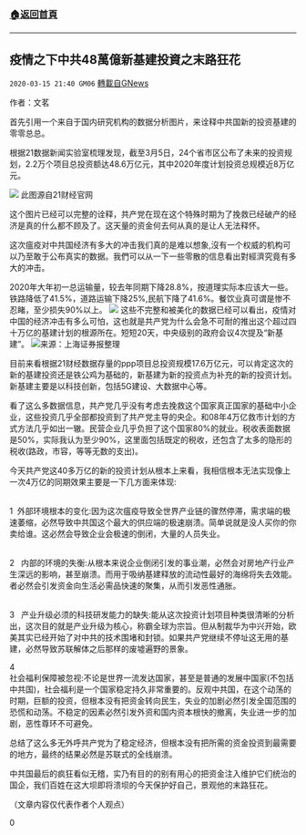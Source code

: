 ###  [:house:返回首頁](https://github.com/ourhimalayas/txt)
---

## 疫情之下中共48萬億新基建投資之末路狂花
`2020-03-15 21:40 GM06` [轉載自GNews](https://gnews.org/zh-hant/142026/)

作者：文茗

首先引用一个来自于国内研究机构的数据分析图片，来诠释中共国新的投资基建的零零总总。

根据21数据新闻实验室梳理发现，截至3月5日，24个省市区公布了未来的投资规划，2.2万个项目总投资额达48.6万亿元，其中2020年度计划投资总规模近8万亿元。

![](https://s3-ap-northeast-1.amazonaws.com/news.guo.offload.media/wp-content/uploads/2020/03/15205932/34-scaled.png) 
此图源自21财经官网

这个图片已经可以完整的诠释，共产党在现在这个特殊时期为了挽救已经破产的经济是真的什么都不顾及了。这天量的资金何去何从真的是让人无法释怀。

这次瘟疫对中共国经济有多大的冲击我们真的是难以想象,沒有一个权威的机构可以乃至敢于公布真实的数据。我們可以从一下一些零散的信息看出對經濟究竟有多大的冲击。

2020年大年初一总运输量，较去年同期下降28.8%，按道理实际本应该大一些。铁路降低了41.5%，道路运输下降25%,民航下降了41.6%。餐饮业真可谓是惨不忍睹，至少损失90%以上。
![](https://s3-ap-northeast-1.amazonaws.com/news.guo.offload.media/wp-content/uploads/2020/03/15210041/4-21.png)
这些不完整和被美化的数据已经可以看出，疫情对中国的经济冲击有多么可怕，这也就是共产党为什么会急不可耐的推出这个超过四十万亿的基建计划的根源所在。短短20天，中央级别的政府会议4次提及“新基建”。
![](https://s3-ap-northeast-1.amazonaws.com/news.guo.offload.media/wp-content/uploads/2020/03/15210201/5-21.png)来源：上海证券报整理 


目前来看根据21财经数据存量的ppp项目总投资规模17.6万亿元，可以肯定这次的新的基建投资还是铁公鸡为基础的，新基建为新的投资点为补充的新的投资计划。新基建主要是以科技创新，包括5G建设、大数据中心等。

看了这么多数据信息，共产党几乎没有考虑去挽救这个国家真正国家的基础中小企业，这些投资几乎全部都投资到了共产党主导的央企。和08年4万亿救市计划的方式方法几乎如出一辙。民营企业几乎负担了这个国家80%的就业。税收表面数据是50%，实际我认为至少90%，这里面包括既定的税收，还包含了太多的隐形的税收(路政，市容，等等无数的支出)。

今天共产党这40多万亿的新的投资计划从根本上来看，我相信根本无法实现像上一次4万亿的同期效果主要是一下几方面来体现:

<br>1  外部环境根本的变化:因为这次瘟疫导致全世界产业链的骤然停滞，需求端的极速萎缩，必然导致中共国这个最大的供应端的极速崩溃。简单说就是没人买你的你卖给谁。这必然会导致企业会极速的倒闭，大量的人员失业。

<br>2   内部的环境的失衡:从根本来说企业倒闭引发的事业潮，必然会对房地产行业产生深远的影响，甚至崩溃。而用于吸纳基建释放的流动性最好的海绵将失去效能。者必然会引发资金向生活必需品快速的聚集，从而引发恶性通胀。

<br>3   产业升级必须的科技研发能力的缺失:能从这次投资计划项目种类很清晰的分析出，这次目的就是产业升级为核心，称霸全球为宗旨。但从制裁华为中兴开始，欧美其实已经开始了对中共的技术围堵和封锁。如果共产党继续不停址这无用的基建，必然导致苏联解体之后那样的废墟遍野的景象。

4  <br>社会福利保障被忽视:不论是世界一流发达国家，甚至是普通的发展中国家(不包括中共国)，社会福利是一个国家稳定持久非常重要的。反观中共国，在这个动荡的时期，巨额的投资，但根本没有把资金转向民生，失业的加剧必然引发全国范围的恐慌和动荡。不稳定的因素必然引发外资和国内资本根快的撤离，失业进一步的加剧，恶性尊环不可避免。

总结了这么多无外呼共产党为了稳定经济，但根本没有把所需的资金投资到最需要的地方，最终的结果必然是苏联式的全线崩溃。

中共国最后的疯狂看似无稽，实乃有目的的别有用心的把资金注入维护它们统治的国企，我们百姓在这大坝即将溃坝的今天保护好自己，景观他的末路狂花。

（文章内容仅代表作者个人观点）

0
